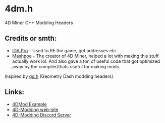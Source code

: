 # 4dm.h
4D Miner C++ Modding Headers

## Credits or smth:
 - [IDA Pro](https://hex-rays.com/ida-pro/ "IDA Pro") - Used to RE the game, get addresses etc.
 - [Mashpoe](https://github.com/Mashpoe "Mashpoe") - The creator of 4D Miner, helped a lot with making this stuff actually work lol. And also gave a ton of useful code that got optimized away by the compiler/thats useful for making mods.

Inspired by [gd.h](https://github.com/HJfod/gd.h "gd.h") (Geometry Dash modding headers)

## Links:
 - [4DMod Example](https://github.com/4D-Modding/4dmod-example)
 - [4D-Modding web-site](https://gdpseditor.com/4dmodding/)
 - [4D-Modding Discord Server](https://discord.gg/AmGKpYXBwX)
